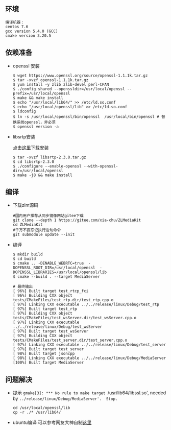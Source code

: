 ## 环境

```shell
编译机器：
centos 7.6
gcc version 5.4.0 (GCC)
cmake version 3.20.5
```

## 依赖准备

- openssl 安装

    ```shell
    $ wget https://www.openssl.org/source/openssl-1.1.1k.tar.gz
    $ tar -xvzf openssl-1.1.1k.tar.gz
    $ yum install -y zlib zlib-devel perl-CPAN
    $ ./config shared --openssldir=/usr/local/openssl --prefix=/usr/local/openssl
    $ make && make install
    $ echo "/usr/local/lib64/" >> /etc/ld.so.conf
    $ echo "/usr/local/openssl/lib" >> /etc/ld.so.conf
    $ ldconfig
    $ ln -s /usr/local/openssl/bin/openssl  /usr/local/bin/openssl # 替换系统openssl，非必须
    $ openssl version -a
    ```

- libsrtp安装

    点击[这里](https://codeload.github.com/cisco/libsrtp/tar.gz/refs/tags/v2.3.0)下载安装

    ```shell
    $ tar -xvzf libsrtp-2.3.0.tar.gz
    $ cd libsrtp-2.3.0
    $ ./configure --enable-openssl --with-openssl-dir=/usr/local/openssl
    $ make -j8 && make install
    ```

## 编译

- 下载zlm源码

    ```shell
    #国内用户推荐从同步镜像网站gitee下载 
    git clone --depth 1 https://gitee.com/xia-chu/ZLMediaKit
    cd ZLMediaKit
    #千万不要忘记执行这句命令
    git submodule update --init
    ```

- 编译

    ```shell
    $ mkdir build
    $ cd build
    $ cmake .. -DENABLE_WEBRTC=true  -DOPENSSL_ROOT_DIR=/usr/local/openssl  -DOPENSSL_LIBRARIES=/usr/local/openssl/lib
    $ cmake --build . --target MediaServer
    
    # 最终输出
    [ 96%] Built target test_rtcp_fci
    [ 96%] Building CXX object tests/CMakeFiles/test_rtp.dir/test_rtp.cpp.o
    [ 97%] Linking CXX executable ../../release/linux/Debug/test_rtp
    [ 97%] Built target test_rtp
    [ 97%] Building CXX object tests/CMakeFiles/test_wsServer.dir/test_wsServer.cpp.o
    [ 97%] Linking CXX executable ../../release/linux/Debug/test_wsServer
    [ 97%] Built target test_wsServer
    [ 97%] Building CXX object tests/CMakeFiles/test_server.dir/test_server.cpp.o
    [ 97%] Linking CXX executable ../../release/linux/Debug/test_server
    [ 97%] Built target test_server
    [ 98%] Built target jsoncpp
    [ 98%] Linking CXX executable ../../release/linux/Debug/MediaServer
    [100%] Built target MediaServer
    ```

## 问题解决

- 提示 `gmake[3]: *** No rule to make target `/usr/lib64/libssl.so', needed by `../release/linux/Debug/MediaServer'.  Stop.`

    ```
    cd /usr/local/openssl/lib
    cp -r ./* /usr/lib64/
    ```
- ubuntu编译
  可以参考网友大神自制[这里](https://blog.csdn.net/haysonzeng/article/details/116754065)
